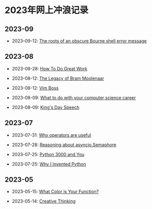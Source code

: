 # 2023年网上冲浪记录

## 2023-09

- 2023-09-12: [The roots of an obscure Bourne shell error message][091201]

  [091201]: ./computer/shell/the_roots_of_an_obscure_bourne_shell_error_message.md

## 2023-08

- 2023-08-28: [How To Do Great Work][082801]
- 2023-08-12: [The Legacy of Bram Moolenaar][081202]
- 2023-08-12: [Vim Boss][081201]
- 2023-08-09: [What to do with your computer science career][080901]
- 2023-08-09: [King's Day Speech][080902]

  [082801]: ./psychology/how_to_do_great_work.md
  [081202]: ./computer/python/the_legacy_of_bram_moolenaar.md
  [081201]: ./computer/python/vim_boss.md
  [080901]: ./computer/python/what_to_do_with_your_computer_science_career.md
  [080902]: ./computer/python/kings_day_speech.md

## 2023-07

- 2023-07-31: [Why operators are useful][073101]
- 2023-07-28: [Reasoning about asyncio.Semaphore][072801]
- 2023-07-25: [Python 3000 and You][072501]
- 2023-07-25: [Why I Invented Python][072502]

  [073101]: ./computer/python/why_operators_are_useful.md
  [072801]: ./computer/python/reasoning_about_asyncio_semaphore.md
  [072501]: ./computer/python/python_3000_and_you.md
  [072502]: ./computer/python/why_i_invented_python.md

## 2023-05

- 2023-05-15: [What Color is Your Function?][0515]
- 2023-05-14: [Creative Thinking][0514]

  [0515]: ./computer/pl/what_color_is_your_function.md
  [0514]: ./psychology/creative_thinking.md